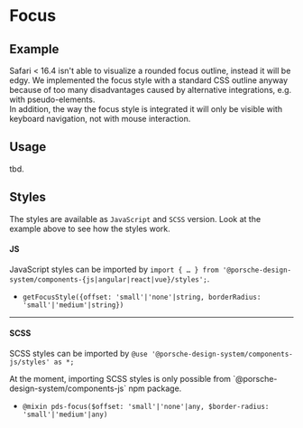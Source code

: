 # Focus

<TableOfContents></TableOfContents>

## Example

<p-inline-notification heading="Important note" state="warning" persistent="true">
 Safari < 16.4 isn't able to visualize a rounded focus outline, instead it will be edgy. 
We implemented the focus style with a standard CSS outline anyway because of too many disadvantages caused by alternative integrations, e.g. with pseudo-elements. 
<br>
In addition, the way the focus style is integrated it will only be visible with keyboard navigation, not with mouse interaction.
</p-inline-notification>

<Playground :frameworkMarkup="codeExample" :externalStackBlitzDependencies="['styled-components']">
  <ExampleStylesFocus />
</Playground>

## Usage

tbd.

## Styles

The styles are available as `JavaScript` and `SCSS` version. Look at the example above to see how the styles work.

#### JS

JavaScript styles can be imported by
`import { … } from '@porsche-design-system/components-{js|angular|react|vue}/styles';`.

- `getFocusStyle({offset: 'small'|'none'|string, borderRadius: 'small'|'medium'|string})`

---

#### SCSS

SCSS styles can be imported by `@use '@porsche-design-system/components-js/styles' as *;`

<p-inline-notification heading="Important note" state="warning" persistent="true">
 At the moment, importing SCSS styles is only possible from `@porsche-design-system/components-js` npm package.
</p-inline-notification>

- `@mixin pds-focus($offset: 'small'|'none'|any, $border-radius: 'small'|'medium'|any)`

<script lang="ts">
import Vue from 'vue';
import Component from 'vue-class-component';
import { getStylesFocusCodeSamples } from '@porsche-design-system/shared';
import { adjustSelectedFramework } from '@/utils';
import ExampleStylesFocus from '@/pages/patterns/styles/example-focus.vue';

@Component({
  components: {
    ExampleStylesFocus
  },
})
export default class Code extends Vue {
  codeExample = getStylesFocusCodeSamples();

  public mounted(): void {
    adjustSelectedFramework(this.codeExample);
  }
}
</script>
